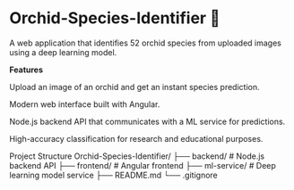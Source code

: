 ﻿# Orchid-Species-Identifier 🌿

A web application that identifies 52 orchid species from uploaded images using a deep learning model.

****Features****

Upload an image of an orchid and get an instant species prediction.

Modern web interface built with Angular.

Node.js backend API that communicates with a ML service for predictions.

High-accuracy classification for research and educational purposes.

Project Structure
Orchid-Species-Identifier/
├── backend/            # Node.js backend API
├── frontend/           # Angular frontend
├── ml-service/         # Deep learning model service
├── README.md
└── .gitignore
